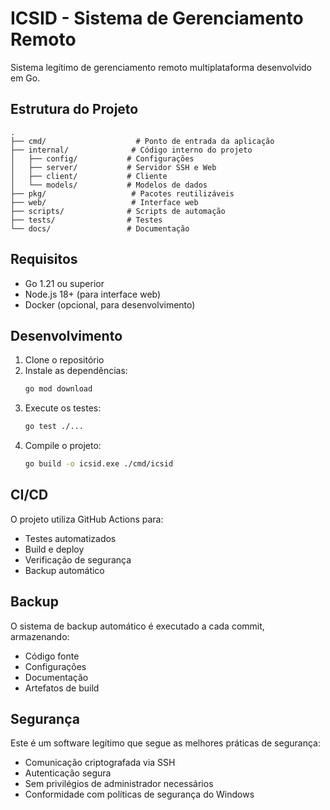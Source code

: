 # ICSID - Sistema de Gerenciamento Remoto

Sistema legítimo de gerenciamento remoto multiplataforma desenvolvido em Go.

## Estrutura do Projeto

```
.
├── cmd/                    # Ponto de entrada da aplicação
├── internal/              # Código interno do projeto
│   ├── config/           # Configurações
│   ├── server/           # Servidor SSH e Web
│   ├── client/           # Cliente
│   └── models/           # Modelos de dados
├── pkg/                   # Pacotes reutilizáveis
├── web/                   # Interface web
├── scripts/              # Scripts de automação
├── tests/                # Testes
└── docs/                 # Documentação
```

## Requisitos

- Go 1.21 ou superior
- Node.js 18+ (para interface web)
- Docker (opcional, para desenvolvimento)

## Desenvolvimento

1. Clone o repositório
2. Instale as dependências:
   ```bash
   go mod download
   ```
3. Execute os testes:
   ```bash
   go test ./...
   ```
4. Compile o projeto:
   ```bash
   go build -o icsid.exe ./cmd/icsid
   ```

## CI/CD

O projeto utiliza GitHub Actions para:
- Testes automatizados
- Build e deploy
- Verificação de segurança
- Backup automático

## Backup

O sistema de backup automático é executado a cada commit, armazenando:
- Código fonte
- Configurações
- Documentação
- Artefatos de build

## Segurança

Este é um software legítimo que segue as melhores práticas de segurança:
- Comunicação criptografada via SSH
- Autenticação segura
- Sem privilégios de administrador necessários
- Conformidade com políticas de segurança do Windows 